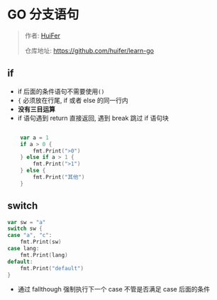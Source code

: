 # GO 分支语句
> 作者: [HuiFer](https://github.com/huifer)
>
> 仓库地址: https://github.com/huifer/learn-go


## if
- if 后面的条件语句不需要使用`()`
- `{` 必须放在行尾, if 或者 else 的同一行内
- **没有三目运算**
- if 语句遇到 return 直接返回, 遇到 break 跳过 if 语句块

```go

	var a = 1
	if a > 0 {
		fmt.Print(">0")
	} else if a > 1 {
		fmt.Print(">1")
	} else {
		fmt.Print("其他")
	}

```


## switch

```go
var sw = "a"
switch sw {
case "a", "c":
    fmt.Print(sw)
case lang:
    fmt.Print(lang)
default:
    fmt.Print("default")
}
```

- 通过 fallthough 强制执行下一个 case 不管是否满足 case 后面的条件
